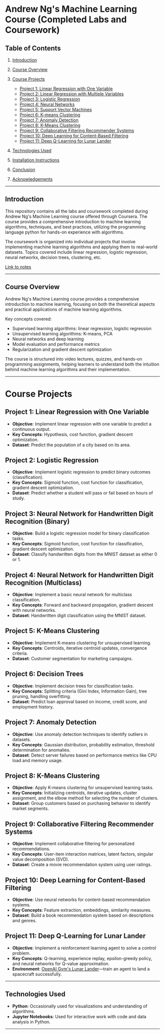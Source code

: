 # Andrew Ng's Machine Learning Course (Completed Labs and Coursework)

## Table of Contents
1. [Introduction](#introduction)
2. [Course Overview](#course-overview)
3. [Course Projects](#course-projects)
    - [Project 1: Linear Regression with One Variable](#project-1-linear-regression-with-one-variable)
    - [Project 2: Linear Regression with Multiple Variables](#project-2-linear-regression-with-multiple-variables)
    - [Project 3: Logistic Regression](#project-3-logistic-regression)
    - [Project 4: Neural Networks](#project-4-neural-networks)
    - [Project 5: Support Vector Machines](#project-5-support-vector-machines)
    - [Project 6: K-means Clustering](#project-6-k-means-clustering)
    - [Project 7: Anomaly Detection](#project-7-principal-component-analysis)
    - [Project 8: K-Means Clustering](#project-7-principal-component-analysis)
    - [Project 9: Collaborative Filtering Recommender Systems](#project-7-principal-component-analysis)
    - [Project 10: Deep Learning for Content-Based Filtering](#project-7-principal-component-analysis)
    - [Project 11: Deep Q-Learning for Lunar Lander](#project-7-principal-component-analysis)


4. [Technologies Used](#technologies-used)
5. [Installation Instructions](#installation-instructions)
7. [Conclusion](#conclusion)
8. [Acknowledgements](#acknowledgements)

---

## Introduction

This repository contains all the labs and coursework completed during Andrew Ng's Machine Learning course offered through Coursera. The course provides a comprehensive introduction to machine learning algorithms, techniques, and best practices, utilizing the programming language python for hands-on experience with algorithms.

The coursework is organized into individual projects that involve implementing machine learning algorithms and applying them to real-world datasets. Topics covered include linear regression, logistic regression, neural networks, decision trees, clustering, etc.

[Link to notes](https://drive.google.com/drive/folders/1f1mS7ZcEca5-e9YJIjrWYhI80dPy67Hc?usp=sharing)

---

## Course Overview

Andrew Ng's Machine Learning course provides a comprehensive introduction to machine learning, focusing on both the theoretical aspects and practical applications of machine learning algorithms.

Key concepts covered:
- Supervised learning algorithms: linear regression, logistic regression
- Unsupervised learning algorithms: K-means, PCA
- Neural networks and deep learning
- Model evaluation and performance metrics
- Regularization and gradient descent optimization

The course is structured into video lectures, quizzes, and hands-on programming assignments, helping learners to understand both the intuition behind machine learning algorithms and their implementation.

---

# Course Projects

## Project 1: Linear Regression with One Variable
- **Objective**: Implement linear regression with one variable to predict a continuous output.
- **Key Concepts**: Hypothesis, cost function, gradient descent optimization.
- **Dataset**: Predict the population of a city based on its area.

## Project 2: Logistic Regression
- **Objective**: Implement logistic regression to predict binary outcomes (classification).
- **Key Concepts**: Sigmoid function, cost function for classification, gradient descent optimization.
- **Dataset**: Predict whether a student will pass or fail based on hours of study.

## Project 3: Neural Network for Handwritten Digit Recognition (Binary)
- **Objective**: Build a logistic regression model for binary classification tasks.
- **Key Concepts**: Sigmoid function, cost function for classification, gradient descent optimization.
- **Dataset**: Classify handwritten digits from the MNIST dataset as either 0 or 1.

## Project 4: Neural Network for Handwritten Digit Recognition (Multiclass)
- **Objective**: Implement a basic neural network for multiclass classification.
- **Key Concepts**: Forward and backward propagation, gradient descent with neural networks.
- **Dataset**: Handwritten digit classification using the MNIST dataset.

## Project 5: K-Means Clustering
- **Objective**: Implement K-means clustering for unsupervised learning.
- **Key Concepts**: Centroids, iterative centroid updates, convergence criteria.
- **Dataset**: Customer segmentation for marketing campaigns.

## Project 6: Decision Trees
- **Objective**: Implement decision trees for classification tasks.
- **Key Concepts**: Splitting criteria (Gini Index, Information Gain), tree pruning, handling overfitting.
- **Dataset**: Predict loan approval based on income, credit score, and employment history.

## Project 7: Anomaly Detection
- **Objective**: Use anomaly detection techniques to identify outliers in datasets.
- **Key Concepts**: Gaussian distribution, probability estimation, threshold determination for anomalies.
- **Dataset**: Detect server failures based on performance metrics like CPU load and memory usage.

## Project 8: K-Means Clustering
- **Objective**: Apply K-means clustering for unsupervised learning tasks.
- **Key Concepts**: Initializing centroids, iterative updates, cluster assignment, and the elbow method for selecting the number of clusters.
- **Dataset**: Group customers based on purchasing behavior to identify market segments.

## Project 9: Collaborative Filtering Recommender Systems
- **Objective**: Implement collaborative filtering for personalized recommendations.
- **Key Concepts**: User-item interaction matrices, latent factors, singular value decomposition (SVD).
- **Dataset**: Create a movie recommendation system using user ratings.

## Project 10: Deep Learning for Content-Based Filtering
- **Objective**: Use neural networks for content-based recommendation systems.
- **Key Concepts**: Feature extraction, embeddings, similarity measures.
- **Dataset**: Build a book recommendation system based on descriptions and genres.

## Project 11: Deep Q-Learning for Lunar Lander
- **Objective**: Implement a reinforcement learning agent to solve a control problem.
- **Key Concepts**: Q-learning, experience replay, epsilon-greedy policy, and neural networks for Q-value approximation.
- **Environment**: [OpenAI Gym's Lunar Lander](https://gym.openai.com/envs/LunarLander-v2/)—train an agent to land a spacecraft successfully.


---

## Technologies Used

- **Python**: Occasionally used for visualizations and understanding of algorithms.
- **Jupyter Notebooks**: Used for interactive work with code and data analysis in Python.

---

